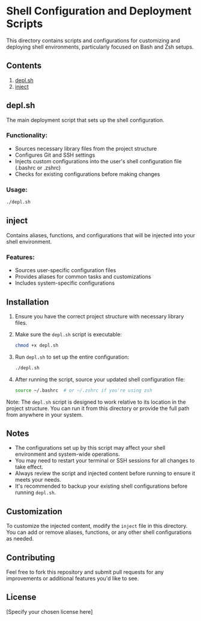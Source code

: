 # Shell Configuration and Deployment Scripts

This directory contains scripts and configurations for customizing and deploying shell environments, particularly focused on Bash and Zsh setups.

## Contents

1. [depl.sh](#deplsh)
2. [inject](#inject)

## depl.sh

The main deployment script that sets up the shell configuration.

### Functionality:
- Sources necessary library files from the project structure
- Configures Git and SSH settings
- Injects custom configurations into the user's shell configuration file (.bashrc or .zshrc)
- Checks for existing configurations before making changes

### Usage:
```bash
./depl.sh
```

## inject

Contains aliases, functions, and configurations that will be injected into your shell environment.

### Features:
- Sources user-specific configuration files
- Provides aliases for common tasks and customizations
- Includes system-specific configurations

## Installation

1. Ensure you have the correct project structure with necessary library files.

2. Make sure the `depl.sh` script is executable:
   ```bash
   chmod +x depl.sh
   ```

3. Run `depl.sh` to set up the entire configuration:
   ```bash
   ./depl.sh
   ```

4. After running the script, source your updated shell configuration file:
   ```bash
   source ~/.bashrc  # or ~/.zshrc if you're using zsh
   ```

Note: The `depl.sh` script is designed to work relative to its location in the project structure. You can run it from this directory or provide the full path from anywhere in your system.

## Notes

- The configurations set up by this script may affect your shell environment and system-wide operations.
- You may need to restart your terminal or SSH sessions for all changes to take effect.
- Always review the script and injected content before running to ensure it meets your needs.
- It's recommended to backup your existing shell configurations before running `depl.sh`.

## Customization

To customize the injected content, modify the `inject` file in this directory. You can add or remove aliases, functions, or any other shell configurations as needed.

## Contributing

Feel free to fork this repository and submit pull requests for any improvements or additional features you'd like to see.

## License

[Specify your chosen license here]
